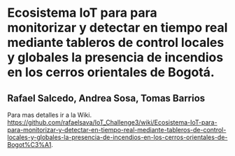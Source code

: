 # Ecosistema IoT para para monitorizar y detectar en tiempo real mediante tableros de control locales y globales la presencia de incendios en los cerros orientales de Bogotá.
## Rafael Salcedo, Andrea Sosa, Tomas Barrios
Para mas detalles ir a la Wiki. https://github.com/rafaelsava/IoT_Challenge3/wiki/Ecosistema-IoT-para-para-monitorizar-y-detectar-en-tiempo-real-mediante-tableros-de-control-locales-y-globales-la-presencia-de-incendios-en-los-cerros-orientales-de-Bogot%C3%A1.
